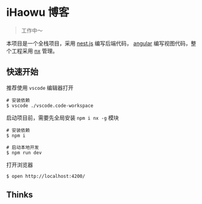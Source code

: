 # iHaowu 博客

> 工作中～

本项目是一个全栈项目，采用 [nest.js][nest] 编写后端代码， [angular] 编写视图代码，整个工程采用 [nx] 管理。

## 快速开始


推荐使用 `vscode` 编辑器打开

```shell
# 安装依赖
$ vscode ./vscode.code-workspace
```

启动项目前，需要先全局安装 `npm i nx -g` 模块

```shell
# 安装依赖
$ npm i

# 启动本地开发
$ npm run dev
```

打开浏览器

```shell
$ open http://localhost:4200/
```

##  Thinks

[nx]: https://nx.dev
[nest]: https://nestjs.com
[angular]: https://angular.io
